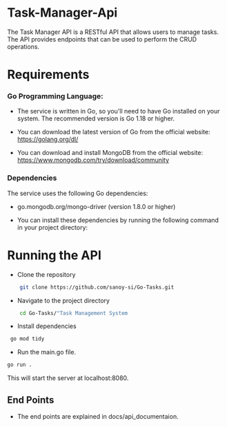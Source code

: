 # Task-Manager-Api
The Task Manager API is a RESTful API that allows users to manage tasks. The API provides endpoints that can be used to perform the CRUD operations.
# Requirements
### Go Programming Language:
- The service is written in Go, so you'll need to have Go installed on your system. 
The recommended version is Go 1.18 or higher.

- You can download the latest version of Go from the official website: https://golang.org/dl/

- You can download and install MongoDB from the official website: https://www.mongodb.com/try/download/community

### Dependencies
The service uses the following Go dependencies:

- go.mongodb.org/mongo-driver (version 1.8.0 or higher)

- You can install these dependencies by running the following command in your project directory:

# Running the API
- Clone the repository
```sh 
    git clone https://github.com/sanoy-si/Go-Tasks.git
```
- Navigate to the project directory
```sh
    cd Go-Tasks/"Task Management System
```
- Install dependencies
```sh
 go mod tidy  
```
- Run the main.go file.
```sh
go run .
```

This will start the server at localhost:8080.
## End Points
- The end points are explained in docs/api_documentaion.